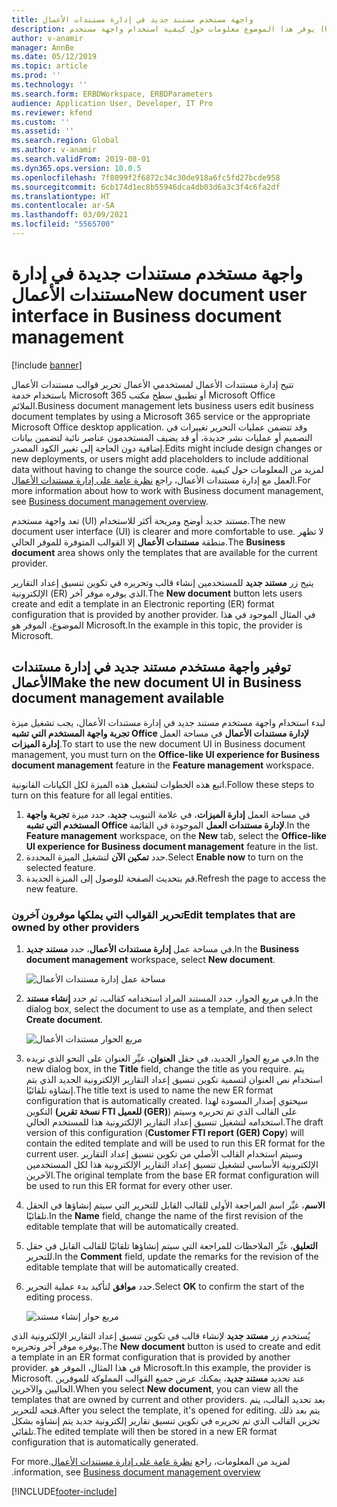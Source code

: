 ```yaml
---
title: واجهة مستخدم مستند جديد في إدارة مستندات الأعمال
description: يوفر هذا الموضوع معلومات حول كيفية استخدام واجهة مستخدم (UI) مستند جديد في ميزة إدارة مستندات الأعمال في إطار عمل إعداد التقارير الإلكترونية (ER).
author: v-anamir
manager: AnnBe
ms.date: 05/12/2019
ms.topic: article
ms.prod: ''
ms.technology: ''
ms.search.form: ERBDWorkspace, ERBDParameters
audience: Application User, Developer, IT Pro
ms.reviewer: kfend
ms.custom: ''
ms.assetid: ''
ms.search.region: Global
ms.author: v-anamir
ms.search.validFrom: 2019-08-01
ms.dyn365.ops.version: 10.0.5
ms.openlocfilehash: 7f8099f2f6872c34c30de918a6fc5fd27bcde958
ms.sourcegitcommit: 6cb174d1ec8b55946dca4db03d6a3c3f4c6fa2df
ms.translationtype: HT
ms.contentlocale: ar-SA
ms.lasthandoff: 03/09/2021
ms.locfileid: "5565700"
---
```

# <a name="new-document-user-interface-in-business-document-management"></a><span data-ttu-id="8c1fd-103">واجهة مستخدم مستندات جديدة في إدارة مستندات الأعمال</span><span class="sxs-lookup"><span data-stu-id="8c1fd-103">New document user interface in Business document management</span></span>

[!include [banner](../includes/banner.md)]

<span data-ttu-id="8c1fd-104">تتيح إدارة مستندات الأعمال لمستخدمي الأعمال تحرير قوالب مستندات الأعمال باستخدام خدمة Microsoft 365 أو تطبيق سطح مكتب Microsoft Office الملائم.</span><span class="sxs-lookup"><span data-stu-id="8c1fd-104">Business document management lets business users edit business document templates by using a Microsoft 365 service or the appropriate Microsoft Office desktop application.</span></span> <span data-ttu-id="8c1fd-105">وقد تتضمن عمليات التحرير تغييرات في التصميم أو عمليات نشر جديدة، أو قد يضيف المستخدمون عناصر نائبة لتضمين بيانات إضافية دون الحاجة إلى تغيير الكود المصدر.</span><span class="sxs-lookup"><span data-stu-id="8c1fd-105">Edits might include design changes or new deployments, or users might add placeholders to include additional data without having to change the source code.</span></span> <span data-ttu-id="8c1fd-106">لمزيد من المعلومات حول كيفية العمل مع إدارة مستندات الأعمال، راجع [نظرة عامة على إدارة مستندات الأعمال‬](er-business-document-management.md).</span><span class="sxs-lookup"><span data-stu-id="8c1fd-106">For more information about how to work with Business document management, see [Business document management overview](er-business-document-management.md).</span></span>

<span data-ttu-id="8c1fd-107">تعد واجهة مستخدم (UI) مستند جديد أوضح ومريحة أكثر للاستخدام.</span><span class="sxs-lookup"><span data-stu-id="8c1fd-107">The new document user interface (UI) is clearer and more comfortable to use.</span></span> <span data-ttu-id="8c1fd-108">لا تظهر منطقة **مستندات الأعمال** إلا القوالب المتوفرة للموفر الحالي.</span><span class="sxs-lookup"><span data-stu-id="8c1fd-108">The **Business document** area shows only the templates that are available for the current provider.</span></span>

<span data-ttu-id="8c1fd-109">يتيح زر **مستند جديد** للمستخدمين إنشاء قالب وتحريره في تكوين تنسيق إعداد التقارير الإلكترونية (ER) الذي يوفره موفر آخر.</span><span class="sxs-lookup"><span data-stu-id="8c1fd-109">The **New document** button lets users create and edit a template in an Electronic reporting (ER) format configuration that is provided by another provider.</span></span> <span data-ttu-id="8c1fd-110">في المثال الموجود في هذا الموضوع، الموفر هو Microsoft.</span><span class="sxs-lookup"><span data-stu-id="8c1fd-110">In the example in this topic, the provider is Microsoft.</span></span>

## <a name="make-the-new-document-ui-in-business-document-management-available"></a><span data-ttu-id="8c1fd-111">توفير واجهة مستخدم مستند جديد في إدارة مستندات الأعمال</span><span class="sxs-lookup"><span data-stu-id="8c1fd-111">Make the new document UI in Business document management available</span></span>

<span data-ttu-id="8c1fd-112">لبدء استخدام واجهة مستخدم مستند جديد في إدارة مستندات الأعمال، يجب تشغيل ميزة **تجربة واجهة المستخدم التي تشبه Office لإدارة مستندات الأعمال** في مساحة العمل **إدارة الميزات**.</span><span class="sxs-lookup"><span data-stu-id="8c1fd-112">To start to use the new document UI in Business document management, you must turn on the **Office-like UI experience for Business document management** feature in the **Feature management** workspace.</span></span>

<span data-ttu-id="8c1fd-113">اتبع هذه الخطوات لتشغيل هذه الميزة لكل الكيانات القانونية.</span><span class="sxs-lookup"><span data-stu-id="8c1fd-113">Follow these steps to turn on this feature for all legal entities.</span></span>

1. <span data-ttu-id="8c1fd-114">في مساحة العمل **إدارة الميزات**، في علامة التبويب **جديد**، حدد ميزة **تجربة واجهة المستخدم التي تشبه Office لإدارة مستندات العمل** الموجودة في القائمة.</span><span class="sxs-lookup"><span data-stu-id="8c1fd-114">In the **Feature management** workspace, on the **New** tab, select the **Office-like UI experience for Business document management** feature in the list.</span></span>
2. <span data-ttu-id="8c1fd-115">حدد **تمكين الآن** لتشغيل الميزة المحددة.</span><span class="sxs-lookup"><span data-stu-id="8c1fd-115">Select **Enable now** to turn on the selected feature.</span></span>
3. <span data-ttu-id="8c1fd-116">قم بتحديث الصفحة للوصول إلى الميزة الجديدة.</span><span class="sxs-lookup"><span data-stu-id="8c1fd-116">Refresh the page to access the new feature.</span></span>

### <a name="edit-templates-that-are-owned-by-other-providers"></a><span data-ttu-id="8c1fd-117">تحرير القوالب التي يملكها موفرون آخرون</span><span class="sxs-lookup"><span data-stu-id="8c1fd-117">Edit templates that are owned by other providers</span></span>

1. <span data-ttu-id="8c1fd-118">في مساحة عمل **إدارة مستندات الأعمال**، حدد **مستند جديد**.</span><span class="sxs-lookup"><span data-stu-id="8c1fd-118">In the **Business document management** workspace, select **New document**.</span></span>

    ![مساحة عمل إدارة مستندات الأعمال](./media/BDM_overview_new_template1.png)

2. <span data-ttu-id="8c1fd-120">في مربع الحوار، حدد المستند المراد استخدامه كقالب، ثم حدد **إنشاء مستند**.</span><span class="sxs-lookup"><span data-stu-id="8c1fd-120">In the dialog box, select the document to use as a template, and then select **Create document**.</span></span>

    ![مربع الحوار مستندات الأعمال](./media/BDM_overview_new_template2.png)

3. <span data-ttu-id="8c1fd-122">في مربع الحوار الجديد، في حقل **العنوان**، غيِّر العنوان على النحو الذي تريده.</span><span class="sxs-lookup"><span data-stu-id="8c1fd-122">In the new dialog box, in the **Title** field, change the title as you require.</span></span> <span data-ttu-id="8c1fd-123">يتم استخدام نص العنوان لتسمية تكوين تنسيق إعداد التقارير الإلكترونية الجديد الذي يتم إنشاؤه تلقائيًا.</span><span class="sxs-lookup"><span data-stu-id="8c1fd-123">The title text is used to name the new ER format configuration that is automatically created.</span></span> <span data-ttu-id="8c1fd-124">سيحتوي إصدار المسودة لهذا التكوين **(نسخة تقرير FTI للعميل (GER)**) على القالب الذي تم تحريره وسيتم استخدامه لتشغيل تنسيق إعداد التقارير الإلكترونية هذا للمستخدم الحالي.</span><span class="sxs-lookup"><span data-stu-id="8c1fd-124">The draft version of this configuration (**Customer FTI report (GER) Copy**) will contain the edited template and will be used to run this ER format for the current user.</span></span> <span data-ttu-id="8c1fd-125">وسيتم استخدام القالب الأصلي من تكوين تنسيق إعداد التقارير الإلكترونية الأساسي لتشغيل تنسيق إعداد التقارير الإلكترونية هذا لكل المستخدمين الآخرين.</span><span class="sxs-lookup"><span data-stu-id="8c1fd-125">The original template from the base ER format configuration will be used to run this ER format for every other user.</span></span>
4. <span data-ttu-id="8c1fd-126">في الحقل‏‎ **الاسم**، غيِّر اسم المراجعة الأولى للقالب القابل للتحرير التي سيتم إنشاؤها تلقائيًا.</span><span class="sxs-lookup"><span data-stu-id="8c1fd-126">In the **Name** field, change the name of the first revision of the editable template that will be automatically created.</span></span>
5. <span data-ttu-id="8c1fd-127">في حقل‏‎ **التعليق**، غيِّر الملاحظات للمراجعة التي سيتم إنشاؤها تلقائيًا للقالب القابل للتحرير.</span><span class="sxs-lookup"><span data-stu-id="8c1fd-127">In the **Comment** field, update the remarks for the revision of the editable template that will be automatically created.</span></span>
6. <span data-ttu-id="8c1fd-128">حدد **موافق** لتأكيد بدء عملية التحرير.</span><span class="sxs-lookup"><span data-stu-id="8c1fd-128">Select **OK** to confirm the start of the editing process.</span></span>

    ![مربع حوار إنشاء مستند](./media/BDM_overview_new_template3.png)

<span data-ttu-id="8c1fd-130">يُستخدم زر **مستند جديد** لإنشاء قالب في تكوين تنسيق إعداد التقارير الإلكترونية الذي يوفره موفر آخر وتحريره.</span><span class="sxs-lookup"><span data-stu-id="8c1fd-130">The **New document** button is used to create and edit a template in an ER format configuration that is provided by another provider.</span></span> <span data-ttu-id="8c1fd-131">في هذا المثال، الموفر هو Microsoft.</span><span class="sxs-lookup"><span data-stu-id="8c1fd-131">In this example, the provider is Microsoft.</span></span> <span data-ttu-id="8c1fd-132">عند تحديد **مستند جديد**، يمكنك عرض جميع القوالب المملوكة للموفرين الحاليين والآخرين.</span><span class="sxs-lookup"><span data-stu-id="8c1fd-132">When you select **New document**, you can view all the templates that are owned by current and other providers.</span></span> <span data-ttu-id="8c1fd-133">بعد تحديد القالب، يتم فتحه للتحرير.</span><span class="sxs-lookup"><span data-stu-id="8c1fd-133">After you select the template, it's opened for editing.</span></span> <span data-ttu-id="8c1fd-134">يتم بعد ذلك تخزين القالب الذي تم تحريره في تكوين تنسيق تقارير إلكترونية جديد يتم إنشاؤه بشكل تلقائي.</span><span class="sxs-lookup"><span data-stu-id="8c1fd-134">The edited template will then be stored in a new ER format configuration that is automatically generated.</span></span>

<span data-ttu-id="8c1fd-135">لمزيد من المعلومات، راجع [‏‫نظرة عامة على إدارة مستندات الأعمال](er-business-document-management.md).</span><span class="sxs-lookup"><span data-stu-id="8c1fd-135">For more information, see [Business document management overview](er-business-document-management.md).</span></span>


[!INCLUDE[footer-include](../../../includes/footer-banner.md)]
